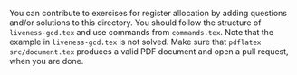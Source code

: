 You can contribute to exercises for register allocation by adding questions and/or solutions to this directory. You should follow the structure of `liveness-gcd.tex` and use commands from `commands.tex`. Note that the example in `liveness-gcd.tex` is not solved. Make sure that `pdflatex src/document.tex` produces a valid PDF document and open a pull request, when you are done.

